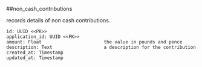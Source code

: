 ##non_cash_contributions

records details of non cash contributions.

```
id: UUID <<PK>>
application_id: UUID <<FK>>
amount: Float                       the value in pounds and pence
description: Text                   a description for the contribution
created_at: Timestamp
updated_at: Timestamp
```